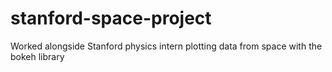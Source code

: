 # stanford-space-project
Worked alongside Stanford physics intern plotting data from space with the bokeh library
